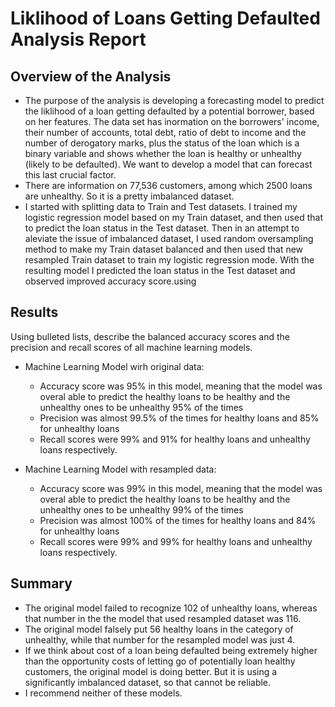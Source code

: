 # Liklihood of Loans Getting Defaulted Analysis Report

## Overview of the Analysis


* The purpose of the analysis is developing a forecasting model to predict the liklihood of a loan getting defaulted by a potential borrower, based on her features. The data set has inormation on the borrowers' income, their number of accounts, total debt, ratio of debt to income and the number of derogatory marks, plus the status of the loan which is a binary variable and shows whether the loan is healthy or unhealthy (likely to be defaulted). We want to develop a model that can forecast this last crucial factor.
* There are information on 77,536 customers, among which 2500 loans are unhealthy. So it is a pretty imbalanced dataset.
* I started with splitting data to Train and Test datasets. I trained my logistic regression model based on my Train dataset, and then used that to predict the loan status in the Test dataset. Then in an attempt to aleviate the issue of imbalanced dataset, I used random oversampling method to make my Train dataset balanced and then used that new resampled Train dataset to train my logistic regression mode. With the resulting model I predicted the loan status in the Test dataset and observed improved accuracy score.using 


## Results

Using bulleted lists, describe the balanced accuracy scores and the precision and recall scores of all machine learning models.

* Machine Learning Model wirh original data:
  * Accuracy score was 95% in this model, meaning that the model was overal able to predict the healthy loans to be healthy and the unhealthy ones to be unhealthy 95% of the times
  * Precision was almost 99.5% of the times for healthy loans and 85% for unhealthy loans
  * Recall scores were 99% and 91% for healthy loans and unhealthy loans respectively.



* Machine Learning Model with resampled data:
  * Accuracy score was 99% in this model, meaning that the model was overal able to predict the healthy loans to be healthy and the unhealthy ones to be unhealthy 99% of the times
  * Precision was almost 100% of the times for healthy loans and 84% for unhealthy loans
  * Recall scores were 99% and 99% for healthy loans and unhealthy loans respectively.


## Summary

* The original model failed to recognize 102 of unhealthy loans, whereas that number in the the model that used resampled dataset was 116.
* The original model falsely put 56 healthy loans in the category of unhealthy, while that number for the resampled model was just 4.
* If we think about cost of a loan being defaulted being extremely higher than the opportunity costs of letting go of potentially loan healthy customers, the original model is doing better. But it is using a significantly imbalanced dataset, so that cannot be reliable.
* I recommend neither of these models.

